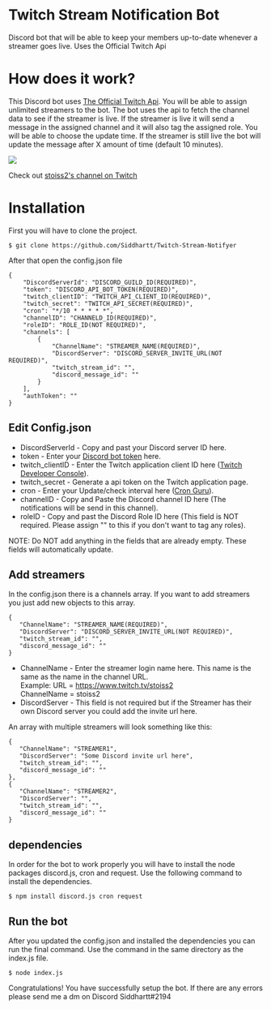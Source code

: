 # Twitch Stream Notification Bot
Discord bot that will be able to keep your members up-to-date whenever a streamer goes live. Uses the Official Twitch Api

# How does it work?
This Discord bot uses [The Official Twitch Api](https://dev.twitch.tv/docs/api/). You will be able to assign unlimited streamers to the bot. The bot uses the api to fetch the channel data to see if the streamer is live. If the streamer is live it will send a message in the assigned channel and it will also tag the assigned role. You will be able to choose the update time. If the streamer is still live the bot will update the message after X amount of time (default 10 minutes).  

<img src="https://cdn.discordapp.com/attachments/738800765023551660/821513567265226803/unknown.png" />  

Check out [stoiss2's channel on Twitch](https://www.twitch.tv/stoiss2)

# Installation
First you will have to clone the project.
```console
$ git clone https://github.com/Siddhartt/Twitch-Stream-Notifyer
```

After that open the config.json file
```console
{
    "DiscordServerId": "DISCORD_GUILD_ID(REQUIRED)",
    "token": "DISCORD_API_BOT_TOKEN(REQUIRED)",
    "twitch_clientID": "TWITCH_API_CLIENT_ID(REQUIRED)",
    "twitch_secret": "TWITCH_API_SECRET(REQUIRED)",
    "cron": "*/10 * * * * *",
    "channelID": "CHANNELD_ID(REQUIRED)",
    "roleID": "ROLE_ID(NOT REQUIRED)",
    "channels": [
        {
            "ChannelName": "STREAMER_NAME(REQUIRED)",
            "DiscordServer": "DISCORD_SERVER_INVITE_URL(NOT REQUIRED)",
            "twitch_stream_id": "",
            "discord_message_id": ""
        }
    ],
    "authToken": ""
}
```
## Edit Config.json
- DiscordServerId - Copy and past your Discord server ID here.
- token - Enter your [Discord bot token](https://discord.com/developers/applications) here.
- twitch_clientID - Enter the Twitch application client ID here ([Twitch Developer Console](https://dev.twitch.tv/console/apps)).
- twitch_secret - Generate a api token on the Twitch application page.
- cron - Enter your Update/check interval here ([Cron Guru](https://crontab.guru/)).
- channelID - Copy and Paste the Discord channel ID here (The notifications will be send in this channel).
- roleID - Copy and past the Discord Role ID here (This field is NOT required. Please assign "" to this if you don't want to tag any roles).

NOTE: Do NOT add anything in the fields that are already empty. These fields will automatically update.

## Add streamers
In the config.json there is a channels array. If you want to add streamers you just add new objects to this array.
```console
{
   "ChannelName": "STREAMER_NAME(REQUIRED)",
   "DiscordServer": "DISCORD_SERVER_INVITE_URL(NOT REQUIRED)",
   "twitch_stream_id": "",
   "discord_message_id": ""
}
```
- ChannelName - Enter the streamer login name here. This name is the same as the name in the channel URL.  
Example: 
URL = https://www.twitch.tv/stoiss2  
ChannelName = stoiss2  
- DiscordServer - This field is not required but if the Streamer has their own Discord server you could add the invite url here.  
  
An array with multiple streamers will look something like this:
```console
{
   "ChannelName": "STREAMER1",
   "DiscordServer": "Some Discord invite url here",
   "twitch_stream_id": "",
   "discord_message_id": ""
},
{
   "ChannelName": "STREAMER2",
   "DiscordServer": "",
   "twitch_stream_id": "",
   "discord_message_id": ""
}
```

## dependencies
In order for the bot to work properly you will have to install the node packages discord.js, cron and request. Use the following command to install the dependencies.
```console
$ npm install discord.js cron request
```

## Run the bot
After you updated the config.json and installed the dependencies you can run the final command.
Use the command in the same directory as the index.js file.
```console
$ node index.js
```
Congratulations! You have successfully setup the bot.
If there are any errors please send me a dm on Discord
Siddhartt#2194

